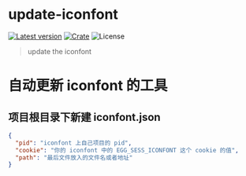 # update-iconfont

[![Latest version](https://img.shields.io/crates/v/update-iconfont.svg)](https://crates.io/crates/update-iconfont)
[![Crate](https://img.shields.io/crates/v/update-iconfont.svg)](https://crates.io/crates/update-iconfont)
![License](https://img.shields.io/crates/l/update-iconfont.svg)

> update the iconfont

# 自动更新 iconfont 的工具

## 项目根目录下新建 iconfont.json

``` json
{
  "pid": "iconfont 上自己项目的 pid",
  "cookie": "你的 iconfont 中的 EGG_SESS_ICONFONT 这个 cookie 的值",
  "path": "最后文件放入的文件名或者地址"
}
```
